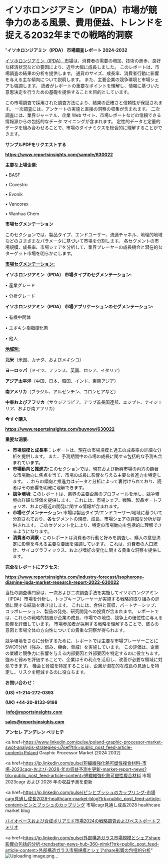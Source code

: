 # イソホロンジアミン（IPDA）市場が競争力のある風景、費用便益、トレンドを捉える2032年までの戦略的洞察

"<strong>イソホロンジアミン（IPDA） 市場調査レポート 2024-2032</strong>

<a href=https://www.reportsinsights.com/sample/630022>イソホロンジアミン（IPDA） 市場</a>は、消費者の需要の増加、技術の進歩、良好な経済状況などの要因により、近年大幅に成長しました。 このレポートは、市場調査の結果の分析を提供します。 通貨のサイズ、成長率、消費者行動に影響を与える主な傾向について説明します。 また、主要企業の競争環境と市場シェアも強調します。 読者がレポートの重要なポイントを理解し、情報に基づいた意思決定を行うための基礎を提供することを目的としています。

この市場調査で採用された調査方法により、結果の正確さと信頼性が保証されます。 一次調査には、アンケートの実施と直接の洞察の収集が含まれます。 二次調査には、業界ジャーナル、企業 Web サイト、市場レポートなどの信頼できる情報源からの包括的なデータ マイニングが含まれます。 定性的データと定量的データを組み合わせることで、市場のダイナミクスを総合的に理解することができます。

<strong><b>サンプルPDFをリクエストする</b></strong>

<a href=https://www.reportsinsights.com/sample/630022><strong><u>https://www.reportsinsights.com/sample/630022</u></strong></a>

<strong>主要な上場企業:</strong>

• BASF

• Covestro

• Evonik

• Vencorex

• Wanhua Chem

<strong>市場セグメンテーション</strong>

このセクションでは、製品タイプ、エンドユーザー、流通チャネル、地理的地域などのさまざまなパラメータに基づいて市場を分割します。 各セグメントの市場規模、成長率、市場シェアを分析して、業界プレーヤーの成長機会と潜在的なターゲット市場を明らかにします。

<strong><u>市場セグメンテーション</u></strong><strong><u>:</u></strong>

<strong>イソホロンジアミン（IPDA） 市場タイプのセグメンテーション:</strong>

• 産業グレード

• 分析グレード

<strong>イソホロンジアミン（IPDA） 市場アプリケーションのセグメンテーション:</strong>

• 有機中間体

• エポキシ樹脂硬化剤

• 他人

<strong><u>地域別</u></strong><strong><u>:</u></strong>

<strong>北米</strong>（米国、カナダ、およびメキシコ）

<strong>ヨーロッパ</strong>（ドイツ、フランス、英国、ロシア、イタリア）

<strong>アジア太平洋</strong>（中国、日本、韓国、インド、東南アジア）

<strong>南アメリカ</strong>（ブラジル、アルゼンチン、コロンビアなど）

<strong>中東およびアフリカ</strong>（サウジアラビア、アラブ首長国連邦、エジプト、ナイジェリア、および南アフリカ）

<strong>今すぐ購入</strong>

<a href=https://www.reportsinsights.com/buynow/630022><strong><u>https://www.reportsinsights.com/buynow/630022</u></strong></a>

<strong>重要な洞察:</strong>
<ul>
  <li><strong>市場規模と成長率：</strong>レポートは、現在の市場規模と過去の成長率の詳細な分析を提供します。 また、予測期間中の市場の成長に関する包括的な予測も含まれています。</li>
  <li><strong>市場動向と推進力:</strong>このセクションでは、現在および新興市場の両方の顕著な市場動向に焦点を当て、市場の成長に影響を与える主要な推進力を特定します。 これらの傾向と推進力はデータと分析によって裏付けられており、読者はその影響を明確に理解できます。</li>
  <li><strong>競争環境</strong>: このレポートは、業界の主要企業のプロフィールを示し、競争環境の詳細な評価を提供します。 これには、市場シェア、戦略、製品ポートフォリオ、および最近の開発に関する情報が含まれます。</li>
  <li><strong>市場セグメンテーション: </strong>市場は製品タイプ/エンドユーザー/地域に基づいて分割されており、各セグメントの規模、成長、市場シェアの詳細な分析が提供されます。 このセグメント化により、特定の市場動向を包括的に理解できるようになります。</li>
  <li><strong>消費者の洞察 : </strong>このレポートは消費者の行動と好みを調査し、購入の意思決定に影響を与える主要な要因を強調しています。 これは、消費者の人口統計、サイコグラフィックス、および嗜好の変化に関する貴重な洞察を提供します。</li>
</ul>
<strong>完全なレポートにアクセス:</strong>

<a href=https://www.reportsinsights.com/industry-forecast/isophorone-diamine-ipda-market-research-report-2022-630022><strong><u><b>https://www.reportsinsights.com/industry-forecast/isophorone-diamine-ipda-market-research-report-2022-630022</b></u></strong></a>

当社の調査専門家は、一次および二次調査手法を実施してイソホロンジアミン（IPDA）市場を分析し、トップキープレーヤーが実施する戦略的取り組みの評価に関する結論を導き出します。 これには、合併と買収、パートナーシップ、コラボレーション、製品の発売、研究開発への投資が含まれます。 レポートでは、これらの戦略的措置が企業の成長、市場での地位、競争上の優位性に与える影響を評価しています。 市場参加者が採用する戦略を理解することで、彼らの意図と市場全体の方向性についての貴重な洞察が得られます。

競争環境をさらに分析するために、レポートでは主要な市場プレーヤーごとにSWOT分析（強み、弱み、機会、脅威）を実施しています。 この評価は、企業の業績と競争力に影響を与える内部要因と外部要因を特定するのに役立ちます。 強みと弱みを評価することで、企業はその利点を活用し、改善が必要な領域に対処できます。 機会と脅威を特定することは、企業が潜在的な成長の見通しを特定し、リスクを軽減するのに役立ちます。

<strong>お問い合わせ：</strong>

<strong>(US) +1-214-272-0393</strong>

<strong>(UK) +44-20-8133-9198</strong>

<strong> </strong><a href=info@reportsinsights.com><strong><u>info@reportsinsights.com</u></strong></a>

<a href=sales@reportsinsights.com><strong><u>sales@reportsinsights.com</u></strong></a>

<strong>アンセレ アンデレン ベリヒテ</strong>

<a href=https://www.linkedin.com/pulse/poland-graphic-processor-market-swot-analysis-strategies-u7oef?trk=public_post_feed-article-content>Poland Graphic Processor Market [2024 2032]</a>

<a href=https://jp.linkedin.com/pulse/短繊維強化熱可塑性複合材料-市場-2023cagr-および-2028-年の収益予測を更新-market-report-news?trk=public_post_feed-article-content>短繊維強化熱可塑性複合材料 市場 2023cagr および 2028 年の収益予測を更新</a>

<a href=https://jp.linkedin.com/pulse/ピンとブッシュのカップリング-市場cagr見通し成長2028-healthcare-market-blog?trk=public_post_feed-article-content>ピンとブッシュのカップリング 市場cagr見通し成長2028 healthcare market blog</a>

<a href=https://www.linkedin.com/pulse/バイオベースおよび合成ポリアミド市場2024の戦略調査およびベストポートフォリオ-reports-insights-expert-z5nqf/>バイオベースおよび合成ポリアミド市場2024の戦略調査およびベストポートフォリオ</a>

<a href=https://jp.linkedin.com/pulse/外部構造ガラス市場規模とシェアshare影響の包括的分析-trendsetter-news-hub-360-nlmkf?trk=public_post_feed-article-content>外部構造ガラス市場規模とシェアshare影響の包括的分析</a>"
![Uploading image.png…]()
